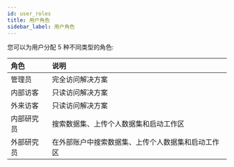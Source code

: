 ```yaml
---
id: user_roles
title: 用户角色
sidebar_label: 用户角色
---
```


您可以为用户分配 5 种不同类型的角色:

| 角色 | 说明 |
|:----|:------------|
| 管理员 | 完全访问解决方案 |
| 内部访客 | 只读访问解决方案 |
| 外来访客 | 只读访问解决方案 |
| 内部研究员 | 搜索数据集、上传个人数据集和启动工作区 |
| 外部研究员 | 在外部账户中搜索数据集、上传个人数据集和启动工作区 |
